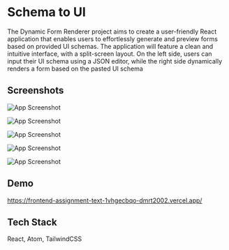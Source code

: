 
# Schema to UI

The Dynamic Form Renderer project aims to create a user-friendly React application that enables users to effortlessly generate and preview forms based on provided UI schemas. The application will feature a clean and intuitive interface, with a split-screen layout. On the left side, users can input their UI schema using a JSON editor, while the right side dynamically renders a form based on the pasted UI schema


## Screenshots

![App Screenshot](https://i.postimg.cc/fRGPfz6k/Vite-React-2.png)

![App Screenshot](https://i.postimg.cc/3xXXz3kk/Vite-React-4.png)

![App Screenshot](https://i.postimg.cc/15gM7x0F/Vite-React-3.png)

![App Screenshot](https://i.postimg.cc/L5SYt1Vv/Vite-React-5.png)

![App Screenshot](https://i.postimg.cc/j50LT7BK/Vite-React-6.png)





## Demo

https://frontend-assignment-text-1vhgecbqo-dmrt2002.vercel.app/


## Tech Stack

React, Atom, TailwindCSS

